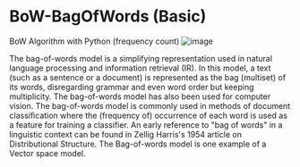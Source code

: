 # BoW-BagOfWords (Basic)
BoW Algorithm with Python (frequency count) 
![image](https://github.com/Sohan-2001/BoW-BagOfWords/assets/112119230/97c5c16a-2d33-4500-b1ad-52694609a717)


The bag-of-words model is a simplifying representation used in natural language processing and information retrieval (IR). In this model, a text (such as a sentence or a document) is represented as the bag (multiset) of its words, disregarding grammar and even word order but keeping multiplicity. The bag-of-words model has also been used for computer vision.
The bag-of-words model is commonly used in methods of document classification where the (frequency of) occurrence of each word is used as a feature for training a classifier.
An early reference to "bag of words" in a linguistic context can be found in Zellig Harris's 1954 article on Distributional Structure.
The Bag-of-words model is one example of a Vector space model.
